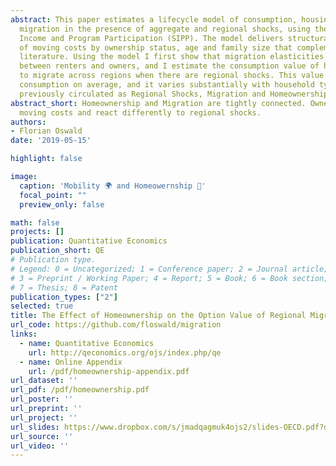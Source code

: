 ```yaml
---
abstract: This paper estimates a lifecycle model of consumption, housing choice and
  migration in the presence of aggregate and regional shocks, using the Survey of
  Income and Program Participation (SIPP). The model delivers structural estimates
  of moving costs by ownership status, age and family size that complement the previous
  literature. Using the model I first show that migration elasticities vary substantially
  between renters and owners, and I estimate the consumption value of having the option
  to migrate across regions when there are regional shocks. This value is 19% of lifetime
  consumption on average, and it varies substantially with household type. (This paper
  previously circulated as Regional Shocks, Migration and Homeownership)
abstract_short: Homeownership and Migration are tightly connected. Owners have higher
  moving costs and react differently to regional shocks.
authors:
- Florian Oswald
date: '2019-05-15'

highlight: false

image:
  caption: 'Mobility 🌍 and Homeowernship 🏡'
  focal_point: ""
  preview_only: false

math: false
projects: []
publication: Quantitative Economics
publication_short: QE
# Publication type.
# Legend: 0 = Uncategorized; 1 = Conference paper; 2 = Journal article;
# 3 = Preprint / Working Paper; 4 = Report; 5 = Book; 6 = Book section;
# 7 = Thesis; 8 = Patent
publication_types: ["2"]
selected: true
title: The Effect of Homeownership on the Option Value of Regional Migration
url_code: https://github.com/floswald/migration
links:
  - name: Quantitative Economics
    url: http://qeconomics.org/ojs/index.php/qe
  - name: Online Appendix
    url: /pdf/homeownership-appendix.pdf
url_dataset: ''
url_pdf: /pdf/homeownership.pdf
url_poster: ''
url_preprint: ''
url_project: ''
url_slides: https://www.dropbox.com/s/jmadqagmuk4ojs2/slides-OECD.pdf?dl=0
url_source: ''
url_video: ''
---
```


